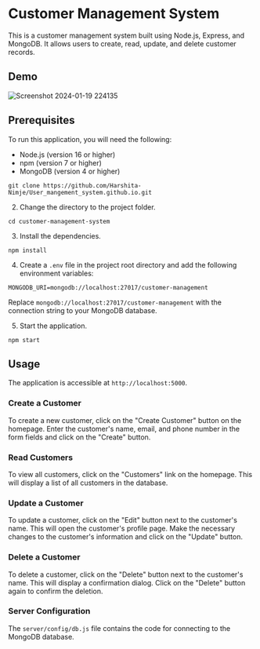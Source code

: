 # Customer Management System

This is a customer management system built using Node.js, Express, and MongoDB. It allows users to create, read, update, and delete customer records.

## Demo
![Screenshot 2024-01-19 224135](https://github.com/Harshita-Nimje/User_mangement_system.github.io/assets/140044690/0323a9c7-61e3-4e93-8d60-62e2966fce2f)

## Prerequisites

To run this application, you will need the following:

* Node.js (version 16 or higher)
* npm (version 7 or higher)
* MongoDB (version 4 or higher)


```
git clone https://github.com/Harshita-Nimje/User_mangement_system.github.io.git
```

2. Change the directory to the project folder.

```
cd customer-management-system
```

3. Install the dependencies.

```
npm install
```

4. Create a `.env` file in the project root directory and add the following environment variables:

```
MONGODB_URI=mongodb://localhost:27017/customer-management
```

Replace `mongodb://localhost:27017/customer-management` with the connection string to your MongoDB database.

5. Start the application.

```
npm start
```

## Usage

The application is accessible at `http://localhost:5000`.

### Create a Customer

To create a new customer, click on the "Create Customer" button on the homepage. Enter the customer's name, email, and phone number in the form fields and click on the "Create" button.

### Read Customers

To view all customers, click on the "Customers" link on the homepage. This will display a list of all customers in the database.

### Update a Customer

To update a customer, click on the "Edit" button next to the customer's name. This will open the customer's profile page. Make the necessary changes to the customer's information and click on the "Update" button.

### Delete a Customer

To delete a customer, click on the "Delete" button next to the customer's name. This will display a confirmation dialog. Click on the "Delete" button again to confirm the deletion.

### Server Configuration

The `server/config/db.js` file contains the code for connecting to the MongoDB database.


